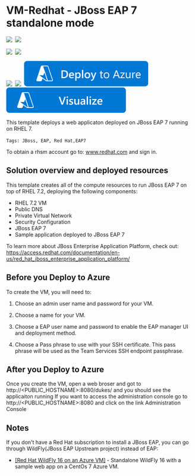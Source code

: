 # VM-Redhat - JBoss EAP 7 standalone mode

<IMG SRC="https://azurequickstartsservice.blob.core.windows.net/badges/jboss-eap-standalone-rhel7/PublicLastTestDate.svg" />&nbsp;
<IMG SRC="https://azurequickstartsservice.blob.core.windows.net/badges/jboss-eap-standalone-rhel7/PublicDeployment.svg" />&nbsp;

<IMG SRC="https://azurequickstartsservice.blob.core.windows.net/badges/jboss-eap-standalone-rhel7/FairfaxLastTestDate.svg" />&nbsp;
<IMG SRC="https://azurequickstartsservice.blob.core.windows.net/badges/jboss-eap-standalone-rhel7/FairfaxDeployment.svg" />&nbsp;

<IMG SRC="https://azurequickstartsservice.blob.core.windows.net/badges/jboss-eap-standalone-rhel7/BestPracticeResult.svg" />&nbsp;
<IMG SRC="https://azurequickstartsservice.blob.core.windows.net/badges/jboss-eap-standalone-rhel7/CredScanResult.svg" />&nbsp;
<a href="https://portal.azure.com/#create/Microsoft.Template/uri/https%3A%2F%2Fraw.githubusercontent.com%2Fazure%2Fazure-quickstart-templates%2Fmaster%2Fvsts-tomcat-redhat-vm%2Fazuredeploy.json" target="_blank">
    <img src="https://raw.githubusercontent.com/Azure/azure-quickstart-templates/master/1-CONTRIBUTION-GUIDE/images/deploytoazure.svg"/>
</a>
<a href="http://armviz.io/#/?load=https%3A%2F%2Fraw.githubusercontent.com%2Fazure%2Fazure-quickstart-templates%2Fmaster%2Fvsts-tomcat-redhat-vm%2Fazuredeploy.json" target="_blank">
    <img src="https://raw.githubusercontent.com/Azure/azure-quickstart-templates/master/1-CONTRIBUTION-GUIDE/images/visualizebutton.svg"/>
</a>

This template deploys a web applicaton deployed on JBoss EAP 7 running on RHEL 7. 

`Tags: JBoss, EAP, Red Hat,EAP7`

To obtain a rhsm account go to: www.redhat.com and sign in.

## Solution overview and deployed resources
This template creates all of the compute resources to run JBoss EAP 7 on top of RHEL 7.2, deploying the following components:
- RHEL 7.2 VM 
- Public DNS 
- Private Virtual Network 
- Security Configuration 
- JBoss EAP 7
- Sample application deployed to JBoss EAP 7

To learn more about JBoss Enterprise Application Platform, check out:
https://access.redhat.com/documentation/en-us/red_hat_jboss_enterprise_application_platform/


## Before you Deploy to Azure

To create the VM, you will need to:

1. Choose an admin user name and password for your VM.  

2. Choose a name for your VM. 

3. Choose a EAP user name and password to enable the EAP manager UI and deployment method. 

4. Choose a Pass phrase to use with your SSH certificate.  This pass phrase will be used as the Team Services SSH endpoint passphrase.

## After you Deploy to Azure

Once you create the VM, open a web broser and got to http://<PUBLIC_HOSTNAME>:8080/dukes/ and you should see the applicaiton running
If you want to access the administration console go to http://<PUBLIC_HOSTNAME>:8080 and click on the link Administration Console 

## Notes

If you don't have a Red Hat subscription to install a JBoss EAP, you can go through WildFly(JBoss EAP Upstream project) instead of EAP:

*  <a href="https://github.com/Azure/azure-quickstart-templates/tree/master/wildfly-standalone-centos7" target="_blank"> [Red Hat WildFly 16 on an Azure VM]</a> - Standalone WildFly 16 with a sample web app on a CentOs 7 Azure VM.


